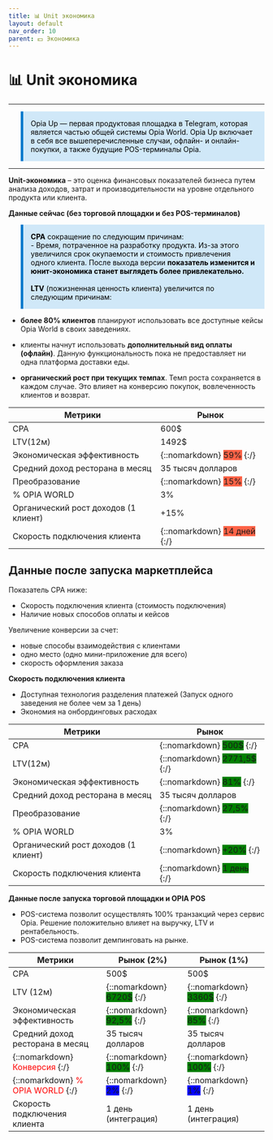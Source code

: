 ```yaml
---
title: 📊 Unit экономика
layout: default
nav_order: 10
parent: 💵 Экономика
---
```


# 📊 Unit экономика

---

<blockquote style="background-color: #D0E8F8; border-left: 5px solid #007ACC; padding: 15px; color: black;">
    <p style="margin: 0;">
        Opia Up — первая продуктовая площадка в Telegram, которая является частью общей системы Opia World. Opia Up включает в себя все вышеперечисленные случаи, офлайн- и онлайн-покупки, а также будущие POS-терминалы Opia.
    </p>
</blockquote>


---

**Unit-экономика** – это оценка финансовых показателей бизнеса путем анализа доходов, затрат и производительности на уровне отдельного продукта или клиента.


**Данные сейчас (без торговой площадки и без POS-терминалов)**

<blockquote style="background-color: #D0E8F8; border-left: 5px solid #007ACC; padding: 15px; color: black;">
    <p style="margin: 0;">
        <strong>CPA</strong> сокращение по следующим причинам:<br>
        - Время, потраченное на разработку продукта. Из-за этого увеличился срок окупаемости и стоимость привлечения одного клиента. После выхода версии <strong>показатель изменится и юнит-экономика станет выглядеть более привлекательно.</strong><br><br>
        <strong>LTV</strong> (пожизненная ценность клиента) увеличится по следующим причинам:
    </p>
</blockquote>


- **более 80% клиентов** планируют использовать все доступные кейсы Opia World в своих заведениях.

- клиенты начнут использовать **дополнительный вид оплаты (офлайн)**. Данную функциональность пока не предоставляет ни одна платформа доставки еды.

- **органический рост при текущих темпах**. Темп роста сохраняется в каждом случае. Это влияет на конверсию покупок, вовлеченность клиентов и возврат.

| Метрики | Рынок |
| ----------- | ----------- |
| CPA | 600$ |
| LTV(12м) | 1492$ |
| Экономическая эффективность | {::nomarkdown} <text style= "background-color:tomato;">59%</text> {:/} |
| Средний доход ресторана в месяц | 35 тысяч долларов |
| Преобразование | {::nomarkdown} <text style= "background-color:tomato;">15%</text> {:/} |
| % OPIA WORLD | 3% |
| Органический рост доходов (1 клиент) | +15% |
| Скорость подключения клиента | {::nomarkdown} <text style= "background-color:tomato;">14 дней</text> {:/} |

## Данные после запуска маркетплейса

Показатель СPA ниже:

- Скорость подключения клиента (стоимость подключения)
- Наличие новых способов оплаты и кейсов

Увеличение конверсии за счет:

- новые способы взаимодействия с клиентами
- одно место (одно мини-приложение для всего)
- скорость оформления заказа

**Скорость подключения клиента**

- Доступная технология разделения платежей (Запуск одного заведения не более чем за 1 день)
- Экономия на онбординговых расходах

| Метрики | Рынок |
| ----------- | ----------- |
| CPA | {::nomarkdown} <text style= "background-color:green;">500$</text> {:/} |
| LTV(12м) | {::nomarkdown} <text style= "background-color:green;">2771,5$</text> {:/} |
| Экономическая эффективность | {::nomarkdown} <text style= "background-color:green;">81%</text> {:/} |
| Средний доход ресторана в месяц | 35 тысяч долларов |
| Преобразование | {::nomarkdown} <text style= "background-color:green;">27,5%</text> {:/} |
| % OPIA WORLD | 3% |
| Органический рост доходов (1 клиент) | {::nomarkdown} <text style= "background-color:green;">+20%</text> {:/} |
| Скорость подключения клиента | {::nomarkdown} <text style= "background-color:green;">1 день</text> {:/} |

**Данные после запуска торговой площадки и OPIA POS**

- POS-система позволит осуществлять 100% транзакций через сервис Opia. Решение положительно влияет на выручку, LTV и рентабельность.
- POS-система позволит демпинговать на рынке.

| Метрики | Рынок (2%) | Рынок (1%)
| ----------- | ----------- | ----------- |
| CPA | 500$ | 500$ |
| LTV (12м) | {::nomarkdown} <text style= "background-color:green;">6720$</text> {:/} | {::nomarkdown} <text style= "background-color:green;">3360$</text> {:/} |
| Экономическая эффективность | {::nomarkdown} <text style= "background-color:green;">92,5%</text> {:/} | {::nomarkdown} <text style= "background-color:green;">85%</text> {:/} |
| Средний доход ресторана в месяц | 35 тысяч долларов | 35 тысяч долларов |
| {::nomarkdown} <font color="red">Конверсия</font> {:/} | {::nomarkdown} <text style= "background-color:green;">100%</text> {:/} | {::nomarkdown} <text style= "background-color:green;">100%</text> {:/} |
| {::nomarkdown} <font color="red">% OPIA WORLD </font> {:/} | {::nomarkdown} <text style= "background-color:blue;">2%</text> {:/} | {::nomarkdown} <text style= "background-color:blue;">1%</text> {:/} |
| Скорость подключения клиента | 1 день (интеграция) | 1 день (интеграция) |